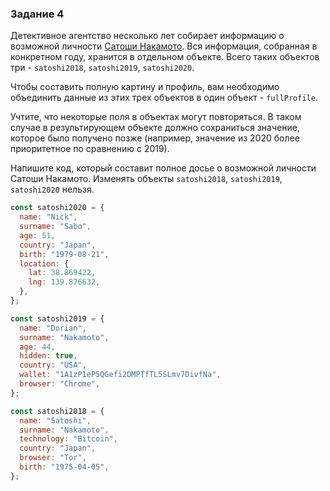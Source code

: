 ### Задание 4

Детективное агентство несколько лет собирает информацию о возможной личности [Сатоши Накамото](https://ru.wikipedia.org/wiki/%D0%A1%D0%B0%D1%82%D0%BE%D1%81%D0%B8_%D0%9D%D0%B0%D0%BA%D0%B0%D0%BC%D0%BE%D1%82%D0%BE). Вся информация, собранная в конкретном году, хранится в отдельном объекте. Всего таких объектов три - `satoshi2018`, `satoshi2019`, `satoshi2020`.

Чтобы составить полную картину и профиль, вам необходимо объединить данные из этих трех объектов в один объект - `fullProfile`.

Учтите, что некоторые поля в объектах могут повторяться. В таком случае в результирующем объекте должно сохраниться значение, которое было получено позже (например, значение из 2020 более приоритетное по сравнению с 2019).

Напишите код, который составит полное досье о возможной личности Сатоши Накамото. Изменять объекты `satoshi2018`, `satoshi2019`, `satoshi2020` нельзя.

```javascript
const satoshi2020 = {
  name: "Nick",
  surname: "Sabo",
  age: 51,
  country: "Japan",
  birth: "1979-08-21",
  location: {
    lat: 38.869422,
    lng: 139.876632,
  },
};

const satoshi2019 = {
  name: "Dorian",
  surname: "Nakamoto",
  age: 44,
  hidden: true,
  country: "USA",
  wallet: "1A1zP1eP5QGefi2DMPTfTL5SLmv7DivfNa",
  browser: "Chrome",
};

const satoshi2018 = {
  name: "Satoshi",
  surname: "Nakamoto",
  technology: "Bitcoin",
  country: "Japan",
  browser: "Tor",
  birth: "1975-04-05",
};
```
